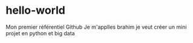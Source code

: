 # hello-world
Mon premier référentiel Github
Je m'applles brahim je veut créer un mini projet en python et big data
